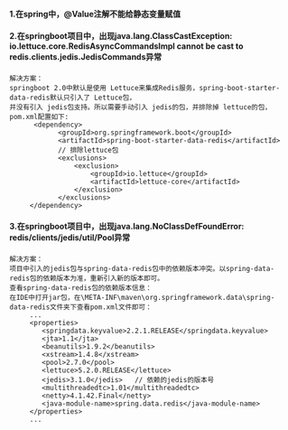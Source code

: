 #### 1.在spring中，@Value注解不能给静态变量赋值

#### 2.在springboot项目中，出现java.lang.ClassCastException: io.lettuce.core.RedisAsyncCommandsImpl cannot be cast to redis.clients.jedis.JedisCommands异常
```
解决方案：
springboot 2.0中默认是使用 Lettuce来集成Redis服务，spring-boot-starter-data-redis默认只引入了 Lettuce包，
并没有引入 jedis包支持。所以需要手动引入 jedis的包，并排除掉 lettuce的包，pom.xml配置如下:
      <dependency>
            <groupId>org.springframework.boot</groupId>
            <artifactId>spring-boot-starter-data-redis</artifactId>
            // 排除lettuce包
            <exclusions>
                <exclusion>
                    <groupId>io.lettuce</groupId>
                    <artifactId>lettuce-core</artifactId>
                </exclusion>
            </exclusions>
     </dependency>
```

#### 3.在springboot项目中，出现java.lang.NoClassDefFoundError: redis/clients/jedis/util/Pool异常
```
解决方案：
项目中引入的jedis包与spring-data-redis包中的依赖版本冲突。以spring-data-redis包的依赖版本为准，重新引入新的版本即可。
查看spring-data-redis包的依赖版本信息：
在IDE中打开jar包，在\META-INF\maven\org.springframework.data\spring-data-redis文件夹下查看pom.xml文件即可：
     ...
     <properties>
        <springdata.keyvalue>2.2.1.RELEASE</springdata.keyvalue>
        <jta>1.1</jta>
        <beanutils>1.9.2</beanutils>
        <xstream>1.4.8</xstream>
        <pool>2.7.0</pool>
        <lettuce>5.2.0.RELEASE</lettuce>
        <jedis>3.1.0</jedis>   // 依赖的jedis的版本号
        <multithreadedtc>1.01</multithreadedtc>
        <netty>4.1.42.Final</netty>
        <java-module-name>spring.data.redis</java-module-name>
     </properties>
     ...
```
